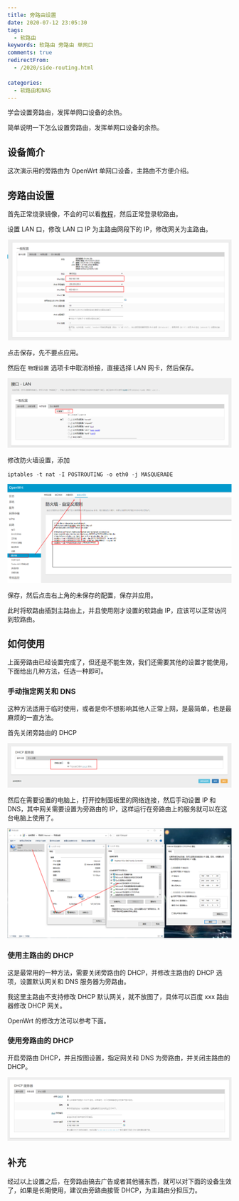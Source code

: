 ```yaml
---
title: 旁路由设置
date: 2020-07-12 23:05:30
tags: 
  - 软路由
keywords: 软路由 旁路由 单网口
comments: true
redirectFrom:
  - /2020/side-routing.html

categories: 
  - 软路由和NAS
---
```


学会设置旁路由，发挥单网口设备的余热。

<!-- more -->

简单说明一下怎么设置旁路由，发挥单网口设备的余热。

## 设备简介

这次演示用的旁路由为 OpenWrt 单网口设备，主路由不方便介绍。

## 旁路由设置

首先正常烧录镜像，不会的可以看[教程](/2020/flash-image.html)，然后正常登录软路由。

设置 LAN 口，修改 LAN 口 IP 为主路由网段下的 IP，修改网关为主路由。

![](./img/Snipaste_2020-07-13_09-34-01.png)

点击保存，先不要点应用。

然后在 `物理设置` 选项卡中取消桥接，直接选择 LAN 网卡，然后保存。

![](./img/Snipaste_2020-07-13_09-31-45.png)

修改防火墙设置，添加

```
iptables -t nat -I POSTROUTING -o eth0 -j MASQUERADE
```

![](./img/Snipaste_2020-07-13_10-09-30.png)

保存，然后点击右上角的未保存的配置，保存并应用。

此时将软路由插到主路由上，并且使用刚才设置的软路由 IP，应该可以正常访问到软路由。

## 如何使用

上面旁路由已经设置完成了，但还是不能生效，我们还需要其他的设置才能使用，下面给出几种方法，任选一种即可。

### 手动指定网关和 DNS

这种方法适用于临时使用，或者是你不想影响其他人正常上网，是最简单，也是最麻烦的一直方法。

首先关闭旁路由的 DHCP

![](./img/Snipaste_2020-07-13_09-32-24.png)

然后在需要设置的电脑上，打开控制面板里的网络连接，然后手动设置 IP 和 DNS，其中网关需要设置为旁路由的 IP，这样运行在旁路由上的服务就可以在这台电脑上使用了。

![](./img/Snipaste_2020-07-13_10-27-44.png)

### 使用主路由的 DHCP

这是最常用的一种方法，需要关闭旁路由的 DHCP，并修改主路由的 DHCP 选项，设置默认网关和 DNS 服务器为旁路由。

我这里主路由不支持修改 DHCP 默认网关，就不放图了，具体可以百度 xxx 路由器修改 DHCP 网关。

OpenWrt 的修改方法可以参考下面。

### 使用旁路由的 DHCP

开启旁路由 DHCP，并且按图设置，指定网关和 DNS 为旁路由，并关闭主路由的 DHCP。

![](./img/Snipaste_2020-07-13_10-57-10.png)

## 补充

经过以上设置之后，在旁路由搞去广告或者其他骚东西，就可以对下面的设备生效了，如果是长期使用，建议由旁路由接管 DHCP，为主路由分担压力。
